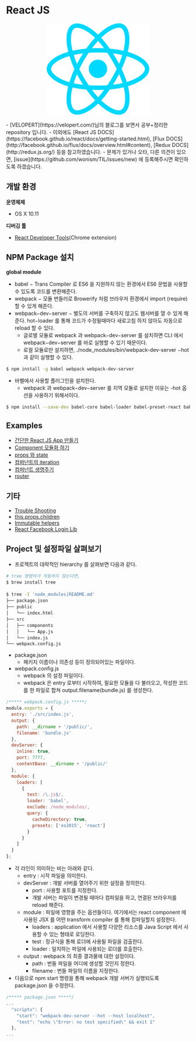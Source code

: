 # React JS
<p align="center">
  <a href="https://facebook.github.io/react/index.html">
    <img width="282" height="250" src="https://github.com/wonism/TIL/blob/master/front-end/reactjs/img/reactjs.png">
  </a>
</p>
- [VELOPERT](https://velopert.com/)님의 블로그를 보면서 공부+정리한 repository 입니다.
  - 이외에도 [React JS DOCS](https://facebook.github.io/react/docs/getting-started.html), [Flux DOCS](http://facebook.github.io/flux/docs/overview.html#content), [Redux DOCS](http://redux.js.org/) 등을 참고하였습니다.
- 문제가 있거나 오타, 다른 의견이 있으면, [issue](https://github.com/wonism/TIL/issues/new) 에 등록해주시면 확인하도록 하겠습니다.

## 개발 환경
__운영체제__
- OS X 10.11

__디버깅 툴__
- [React Developer Tools](https://chrome.google.com/webstore/detail/react-developer-tools/fmkadmapgofadopljbjfkapdkoienihi)(Chrome extension)

## NPM Package 설치
__global module__
- babel &minus; Trans Compiler 로 ES6 을 지원하지 않는 환경에서 ES6 문법을 사용할 수 있도록 코드를 변환해준다.
- webpack &minus; 모듈 번들러로 Browerify 처럼 브라우저 환경에서 import (require) 할 수 있게 해준다.
- webpack&minus;dev&minus;server &minus; 별도의 서버를 구축하지 않고도 웹서버를 열 수 있게 해준다. hot&minus;loader 를 통해 코드가 수정될때마다 새로고침 하지 않아도 자동으로 reload 할 수 있다.
  - 글로벌 모듈로 webpack 과 webpack&minus;dev&minus;server 를 설치하면 CLI 에서 webpack&minus;dev&minus;server 를 바로 실행할 수 있기 때문이다.
  - 로컬 모듈로만 설치하면, ./node_modules/bin/webpack-dev-server &minus;hot 과 같이 실행할 수 있다.
```sh
$ npm install -g babel webpack webpack-dev-server
```
- 바벨에서 사용할 플러그인을 설치한다.
  - webpack 과 webpack&minus;dev&minus;server 를 지역 모듈로 설치한 이유는 -hot 옵션을 사용하기 위해서이다.
```sh
$ npm install --save-dev babel-core babel-loader babel-preset-react babel-preset-es2015 webpack webpack-dev-server
```

## Examples
- [간단한 React JS App 만들기](https://github.com/wonism/TIL/blob/master/front-end/reactjs/chapter/01.simple-react-app.md)
- [Component 모듈화 하기](https://github.com/wonism/TIL/blob/master/front-end/reactjs/chapter/02.component.md)
- [props 와 state](https://github.com/wonism/TIL/blob/master/front-end/reactjs/chapter/03.props-state.md)
- [컴퍼넌트의 iteration](https://github.com/wonism/TIL/blob/master/front-end/reactjs/chapter/04.component-iteration.md)
- [컴퍼넌트 생명주기](https://github.com/wonism/TIL/blob/master/front-end/reactjs/chapter/05.component-lifecycle.md)
- [router](https://github.com/wonism/TIL/blob/master/front-end/reactjs/chapter/07.router.md)

## 기타
- [Trouble Shooting](https://github.com/wonism/TIL/blob/master/front-end/reactjs/etc/trouble-shootings.md)
- [this.props.children](https://github.com/wonism/TIL/blob/master/front-end/reactjs/etc/children.md)
- [Immutable helpers](https://github.com/wonism/TIL/blob/master/front-end/reactjs/etc/immutable-helpers.md)
- [React Facebook Login Lib](https://github.com/wonism/TIL/blob/master/front-end/reactjs/etc/facebook-login.md)

## Project 및 설정파일 살펴보기
- 프로젝트의 대략적인 hierarchy 를 살펴보면 다음과 같다.
```sh
# tree 명령어가 작동하지 않는다면,
$ brew install tree

$ tree -I 'node_modules|README.md'
├── package.json
├── public
│   └── index.html
├── src
│   ├── components
│   │   └── App.js
│   └── index.js
└── webpack.config.js
```
- package.json
  - 패키지 이름이나 의존성 등이 정의되어있는 파일이다.
- webpack.config.js
  - webpack 의 설정 파일이다.
  - webpack 은 entry 로부터 시작하여, 필요한 모듈을 다 불러오고, 작성한 코드를 한 파일로 합쳐 output.filename(bundle.js) 를 생성한다.
```js
/***** webpack.config.js *****/
module.exports = {
  entry: './src/index.js',
  output: {
    path: __dirname + '/public/',
    filename: 'bundle.js'
  },
  devServer: {
    inline: true,
    port: 7777,
    contentBase: __dirname + '/public/'
  },
  module: {
    loaders: [
      {
        test: /\.js$/,
        loader: 'babel',
        exclude: /node_modules/,
        query: {
          cacheDirectory: true,
          presets: ['es2015', 'react']
        }
      }
    ]
  }
};
```
- 각 라인이 의미하는 바는 아래와 같다.
  - entry : 시작 파일을 의미한다.
  - devServer : 개발 서버를 열어주기 위한 설정을 정의한다.
    - port : 사용할 포트를 지정한다.
    - 개발 서버는 파일이 변경될 때마다 컴파일을 하고, 연결된 브라우저를 reload 해준다.
  - module : 파일에 영향을 주는 옵션들이다. 여기에서는 react component 에 사용된 JSX 를 어떤 transform compiler 를 통해 컴파일할지 설정한다.
    - loaders : application 에서 사용할 다양한 리소스를 Java Script 에서 사용할 수 있는 형태로 로딩한다.
    - test : 정규식을 통해 로더에 사용될 파일을 검출한다.
    - loader : 일치하는 파일에 사용되는 로더를 호출한다.
  - output : webpack 의 최종 결과물에 대한 설정이다.
    - path : 번들 파일을 어디에 생성할 것인지 정한다.
    - filename : 번들 파일의 이름을 지정한다.
- 다음으로 npm start 명령을 통해 webpack 개발 서버가 실행되도록 package.json 을 수정한다.
```js
/***** package.json *****/
...
  "scripts": {
    "start": "webpack-dev-server --hot --host localhost",
    "test": "echo \"Error: no test specified\" && exit 1"
  },
...
```

